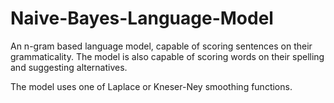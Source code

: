 # Naive-Bayes-Language-Model
An n-gram based language model, capable of scoring sentences on their grammaticality.
The model is also capable of scoring words on their spelling and suggesting alternatives.

The model uses one of Laplace or Kneser-Ney smoothing functions.
